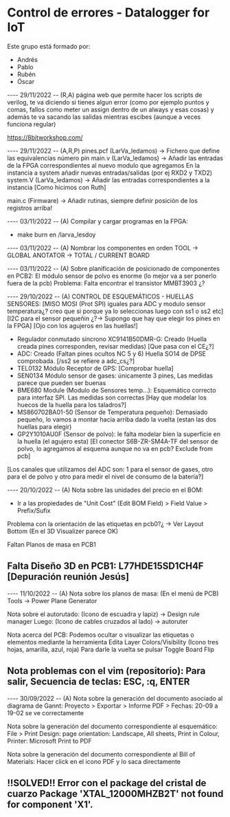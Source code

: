 # Control de errores - Datalogger for IoT
 
Este grupo está formado por: 
  - Andrés
  - Pablo
  - Rubén
  - Óscar

---- 29/11/2022 -- (R,A) 
página web que permite hacer los scripts de verilog, te va diciendo si tienes algun error 
(como por ejemplo puntos y comas, fallos como meter un assign dentro de un always y esas cosas)
y además te va sacando las salidas mientras escibes (aunque a veces funciona regular)

https://8bitworkshop.com/

---- 29/11/2022 -- (A,R,P) 
pines.pcf (LarVa_ledamos) -> Fichero que define las equivalencias número pin
main.v (LarVa_ledamos) -> Añadir las entradas de la FPGA correspondientes al nuevo modulo que agregamos
En la instancia a system añadir nuevas entradas/salidas (por ej RXD2 y TXD2)
system.V (LarVa_ledamos) -> Añadir las entradas correspondientes a la instancia [Como hicimos con Ruth]

main.c (Firmware) -> Añadir rutinas, siempre definir posición de los registros arriba!


---- 03/11/2022 -- (A) 
Compilar y cargar programas en la FPGA:
- make burn en /larva_lesdoy

---- 03/11/2022 -- (A) 
Nombrar los componentes en orden
TOOL -> GLOBAL ANOTATOR -> TOTAL / CURRENT BOARD

---- 03/11/2022 -- (A) 
Sobre planificación de posicionado de componentes en PCB2:
El módulo sensor de polvo es enorme (lo mejor va a ser ponerlo fuera de la pcb)
Problema: Falta encontrar el transistor MMBT3903 ¿?

---- 29/10/2022 -- (A) 
CONTROL DE ESQUEMÁTICOS - HUELLAS SENSORES:
[MISO MOSI (Prot SPI) iguales para ADC y modulo sensor temperatura¿? creo que si porque ya lo seleccionas luego con ss1 o ss2 etc]
[I2C para el sensor pequeñin ¿?-> Supongo que hay que elegir los pines en la FPGA]
[Ojo con los agujeros en las huellas!]
- Regulador conmutado síncrono XC9141B50DMR-G: Creado (Huella creada pines corresponden, revisar medidas) [Que pasa con el CE¿?]
- ADC: Creado (Faltan pines ocultos NC 5 y 6) Huella SO14 de DPSE comprobada. [/ss2 se refiere a adc_cs¿?]
- TEL0132 Módulo Receptor de GPS: [Comprobar huella]
- SEN0134 Módulo sensor de gases: únicamente 3 pines, Las medidas parece que pueden ser buenas
- BME680 Module (Modulo de Sensores temp...): Esquemático correcto para interfaz SPI. Las medidas son correctas [Hay que modelar los huecos de la huella para los taladros?]
- MS860702BA01-50 (Sensor de Temperatura pequeño): Demasiado pequeño, lo vamos a montar hacia arriba dado la vuelta (estan las dos huellas para elegir)
- GP2Y1010AU0F (Sensor de polvo): le falta modelar bien la superficie en la huella (el agujero esta) [El conector S6B-ZR-SM4A-TF del sensor de polvo, lo agregamos al esquema aunque no va en pcb? Exclude from pcb]

[Los canales que utilizamos del ADC son: 1 para el sensor de gases, otro para el de polvo y otro para medir el nivel de consumo de la batería?]




---- 20/10/2022 -- (A)
Nota sobre las unidades del precio en el BOM:
- Ir a las propiedades de "Unit Cost" (Edit BOM Field) > Field Value > Prefix/Sufix

Problema con la orientación de las etiquetas en pcb0?¿ -> Ver Layout Bottom (En el 3D Visualizer parece OK)

Faltan Planos de masa en PCB1

Falta Diseño 3D en PCB1: L77HDE15SD1CH4F [Depuración reunión Jesús]
-------

---- 11/10/2022 -- (A)
Nota sobre los planos de masa:
(En el menú de PCB) Tools -> Power Plane Generator

Nota sobre el autorutado:
(Icono de escuadra y lapiz) -> Design rule manager
Luego: (Icono de cables cruzados al lado) -> autoruter

Nota acerca del PCB:
Podemos ocultar o visualizar las etiquetas o elementos mediante la herramienta Edita Layer Colors/Visibility (Icono tres hojas, amarilla, azul, roja)
Para darle la vuelta se pulsar Toggle Board Flip

Nota problemas con el vim (repositorio):
Para salir, Secuencia de teclas: ESC, :q, ENTER
-------

---- 30/09/2022 -- (A)
Nota sobre la generación del documento asociado al diagrama de Gannt:
Proyecto > Exportar > Informe PDF > Fechas: 20-09 a 19-02 se ve correctamente

Nota sobre la generación del documento correspondiente al esquemático:
File > Print Design: page orientation: Landscape, All sheets, Print in Colour, Printer: Microsoft Print to PDF 

Nota sobre la generación del documento correspondiente al Bill of Materials:
Hacer click en el icono PDF y lo saca directamente

!!SOLVED!!
Error con el package del cristal de cuarzo
Package 'XTAL_12000MHZB2T' not found for component 'X1'.
-------